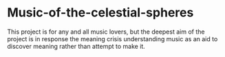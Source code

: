 # Music-of-the-celestial-spheres
This project is for any and all music lovers, but the deepest aim of the project is in response the meaning crisis understanding music as an aid to discover meaning rather than attempt to make it.

